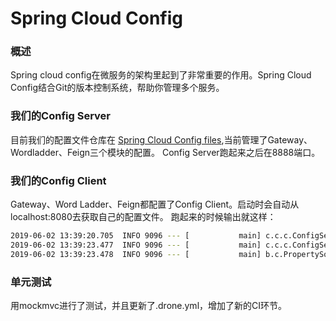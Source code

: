 # Spring Cloud Config
### 概述
Spring cloud config在微服务的架构里起到了非常重要的作用。Spring Cloud Config结合Git的版本控制系统，帮助你管理多个服务。
### 我们的Config Server
目前我们的配置文件仓库在 [Spring Cloud Config files](https://github.com/llIllIllIlllIll/SpringCloudConfig),当前管理了Gateway、Wordladder、Feign三个模块的配置。
Config Server跑起来之后在8888端口。
### 我们的Config Client
Gateway、Word Ladder、Feign都配置了Config Client。启动时会自动从localhost:8080去获取自己的配置文件。
跑起来的时候输出就这样：
```sh
2019-06-02 13:39:20.705  INFO 9096 --- [           main] c.c.c.ConfigServicePropertySourceLocator : Fetching config from server at : http://localhost:8888/
2019-06-02 13:39:23.477  INFO 9096 --- [           main] c.c.c.ConfigServicePropertySourceLocator : Located environment: name=wordladder, profiles=[dev], label=master, version=f036d0fe093c08cd1afd2ec2cb9e89f2a936b2ce, state=null
2019-06-02 13:39:23.478  INFO 9096 --- [           main] b.c.PropertySourceBootstrapConfiguration : Located property source: CompositePropertySource {name='configService', propertySources=[MapPropertySource {name='configClient'}, MapPropertySource {name='https://github.com/llIllIllIlllIll/SpringCloudConfig/wordladder-dev.properties'}]}
```
### 单元测试
用mockmvc进行了测试，并且更新了.drone.yml，增加了新的CI环节。
